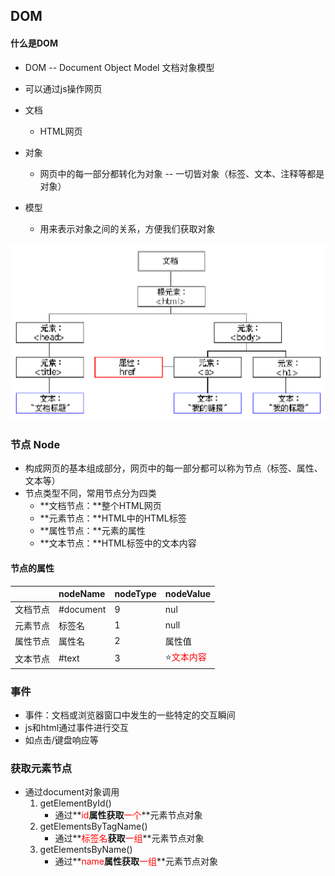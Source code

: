 ## DOM

#### 什么是DOM

- DOM -- Document Object Model 文档对象模型

- 可以通过js操作网页

- 文档 

  - HTML网页

- 对象

  - 网页中的每一部分都转化为对象  -- 一切皆对象（标签、文本、注释等都是对象）

- 模型

  - 用来表示对象之间的关系，方便我们获取对象

<img src="./res/model.png"/>

### 节点 Node

- 构成网页的基本组成部分，网页中的每一部分都可以称为节点（标签、属性、文本等）
- 节点类型不同，常用节点分为四类
  - **文档节点：**整个HTML网页
  - **元素节点：**HTML中的HTML标签
  - **属性节点：**元素的属性
  - **文本节点：**HTML标签中的文本内容

#### 节点的属性

|          | nodeName  | nodeType | nodeValue |
| :------- | :-------- | -------- | --------- |
| 文档节点 | #document | 9        | nul       |
| 元素节点 | 标签名    | 1        | null      |
| 属性节点 | 属性名    | 2        | 属性值    |
| 文本节点 | #text     | 3        | ⭐<font color="red">文本内容</font> |

### 事件

- 事件：文档或浏览器窗口中发生的一些特定的交互瞬间
- js和html通过事件进行交互
- 如点击/键盘响应等

### 获取元素节点

- 通过document对象调用
  1. getElementById()
     - 通过**<font color='red'>id</font>**属性获取**<font color='red'>一个</font>**元素节点对象
  2. getElementsByTagName()
     - 通过**<font color='red'>标签名</font>**获取**<font color='red'>一组</font>**元素节点对象
  3. getElementsByName()
     - 通过**<font color='red'>name</font>**属性获取**<font color='red'>一组</font>**元素节点对象



